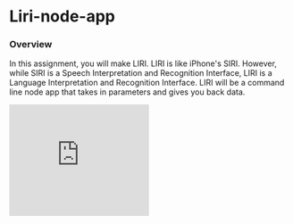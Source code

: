 # Liri-node-app
<h3>Overview</h3> 
In this assignment, you will make LIRI. LIRI is like iPhone's SIRI. However, while SIRI is a Speech Interpretation and Recognition Interface, LIRI is a Language Interpretation and Recognition Interface. LIRI will be a command line node app that takes in parameters and gives you back data.

<embed type="video/webm"
       src="https://vimeo.com/user92197714/review/303114782/b808e0cbb6"
       width="250"
       height="200">
